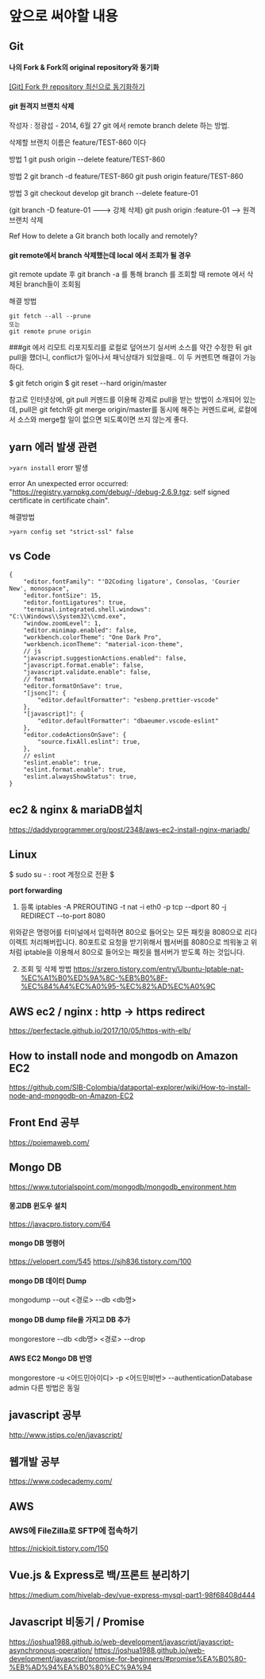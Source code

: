 # 앞으로 써야할 내용



## Git

#### 나의 Fork & Fork의 original repository와 동기화

[\[Git\] Fork 한 repository 최신으로 동기화하기](https://json.postype.com/post/210431)


#### git 원격지 브랜치 삭제
작성자 : 정광섭 - 2014, 6월 27
git 에서 remote branch delete 하는 방법.

삭제할 브랜치 이름은 feature/TEST-860 이다

 

방법 1
git push origin --delete feature/TEST-860
 

방법 2
git branch -d feature/TEST-860
git push origin feature/TEST-860
 

방법 3 
git checkout develop
git branch --delete feature-01

(git branch -D feature-01    ---> 강제 삭제)
git push origin :feature-01  --> 원격 브랜치 삭제

Ref
How to delete a Git branch both locally and remotely?

 
#### git remote에서 branch 삭제했는데 local 에서 조회가 될 경우
git remote update 후
git branch -a 를 통해 branch 를 조회할 때 remote 에서 삭제된 branch들이 조회됨

해결 방법   
```
git fetch --all --prune
또는
git remote prune origin
```


###git 에서 리모트 리포지토리를 로컬로 덮어쓰기
실서버 소스를 약간 수정한 뒤 git pull을 했더니, conflict가 일어나서 패닉상태가 되었을때.. 이 두 커멘트면 해결이 가능하다.

$ git fetch origin
$ git reset --hard origin/master

참고로 인터넷상에, git pull 커멘드를 이용해 강제로 pull을 받는 방법이 소개되어 있는데, pull은 git fetch와 git merge origin/master를 동시에 해주는 커멘드로써, 로컬에서 소스와 merge할 일이 없으면 되도록이면 쓰지 않는게 좋다.


## yarn 에러 발생 관련

`>yarn install` erorr 발생


error An unexpected error occurred: "https://registry.yarnpkg.com/debug/-/debug-2.6.9.tgz: self signed certificate in certificate chain".

해결방법

`>yarn config set "strict-ssl" false`

## vs Code 
```
{
    "editor.fontFamily": "'D2Coding ligature', Consolas, 'Courier New', monospace",
    "editor.fontSize": 15,
    "editor.fontLigatures": true,
    "terminal.integrated.shell.windows": "C:\\Windows\\System32\\cmd.exe",
    "window.zoomLevel": 1,
    "editor.minimap.enabled": false,
    "workbench.colorTheme": "One Dark Pro",
    "workbench.iconTheme": "material-icon-theme",
    // js
    "javascript.suggestionActions.enabled": false,
    "javascript.format.enable": false,
    "javascript.validate.enable": false,
    // format
    "editor.formatOnSave": true,
    "[jsonc]": {
        "editor.defaultFormatter": "esbenp.prettier-vscode"
    },
    "[javascript]": {
        "editor.defaultFormatter": "dbaeumer.vscode-eslint"
    },
    "editor.codeActionsOnSave": {
        "source.fixAll.eslint": true,
    },
    // eslint
    "eslint.enable": true,
    "eslint.format.enable": true,
    "eslint.alwaysShowStatus": true,
}
```



## ec2 & nginx & mariaDB설치
https://daddyprogrammer.org/post/2348/aws-ec2-install-nginx-mariadb/

## Linux
$ sudo su -  : root 계정으로 전환
$ 

**port forwarding**
1. 등록
iptables -A PREROUTING -t nat -i eth0 -p tcp --dport 80 -j REDIRECT --to-port 8080


위와같은 명령어를 터미널에서 입력하면 80으로 들어오는 모든 패킷을 8080으로 리다이렉트 처리해버립니다. 80포트로 요청을 받기위해서 웹서버를 8080으로 띄워놓고 위처럼 iptable을 이용해서 80으로 들어오는 패킷을 웹서버가 받도록 하는 것입니다.

2. 조회 및 삭제 방법
https://srzero.tistory.com/entry/Ubuntu-Iptable-nat-%EC%A1%B0%ED%9A%8C-%EB%B0%8F-%EC%84%A4%EC%A0%95-%EC%82%AD%EC%A0%9C



## AWS ec2 / nginx : http -> https redirect
https://perfectacle.github.io/2017/10/05/https-with-elb/


## How to install node and mongodb on Amazon EC2
https://github.com/SIB-Colombia/dataportal-explorer/wiki/How-to-install-node-and-mongodb-on-Amazon-EC2


## Front End 공부
https://poiemaweb.com/

## Mongo DB 
https://www.tutorialspoint.com/mongodb/mongodb_environment.htm

#### 몽고DB 윈도우 설치
https://javacpro.tistory.com/64

#### mongo DB 명령어
https://velopert.com/545
https://sjh836.tistory.com/100

#### mongo DB 데이터 Dump
mongodump --out <경로> --db <db명>

#### mongo DB dump file을 가지고 DB 추가
mongorestore --db <db명> <경로> --drop

#### AWS EC2 Mongo DB 반영
mongorestore -u <어드민아이디> -p <어드민비번> --authenticationDatabase admin 다른 방법은 동일


## javascript 공부
http://www.jstips.co/en/javascript/

## 웹개발 공부
https://www.codecademy.com/


## AWS
### AWS에 FileZilla로 SFTP에 접속하기
https://nickjoit.tistory.com/150


## Vue.js & Express로 백/프론트 분리하기
https://medium.com/hivelab-dev/vue-express-mysql-part1-98f68408d444


## Javascript 비동기 / Promise
https://joshua1988.github.io/web-development/javascript/javascript-asynchronous-operation/
https://joshua1988.github.io/web-development/javascript/promise-for-beginners/#promise%EA%B0%80-%EB%AD%94%EA%B0%80%EC%9A%94
